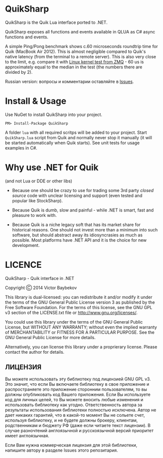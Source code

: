 ﻿QuikSharp
==========
QuikSharp is the Quik Lua interface ported to .NET.

QuikSharp exposes all functions and events available in QLUA as C# async functions
and events.

A simple Ping/Pong benchmark shows c.60 microseconds roundtrip time for Quik
 (MacBook Air 2012). This is almost negligible compared to Quik's native latency
 (from the terminal to a remote server). This is also very close to the limit,
e.g. compare it with [Linux kernel test from ZMQ](http://zeromq.org/results:rt-tests-v031) -
 60 us is approximately equal to the median in the test (the numbers there are divided by 2).

Russian version: вопросы и комментарии оставляйте в [Issues](https://github.com/buybackoff/QuikSharp/issues).

Install & Usage
================

Use NuGet to install QuikSharp into your project. 

    PM> Install-Package QuikSharp


A folder `lua` with all required scritps will be added to your project. 
Start `QuikSharp.lua` script from Quik and normally never stop it
manually (it will be started automatically when Quik starts). See unit tests for 
usage examples in C#.


Why use .NET for Quik
=============
(and not Lua or DDE or other libs)

* Because one should be crazy to use for trading some 3rd party *closed source* code 
with unclear licensing and support (even tested and popular like StockSharp).

* Because Quik is dumb, slow and painful - while .NET is smart, 
fast and pleasure to work with.

* Because Quik is a niche legacy soft that has its market share for 
historical reasons. One should not invest more than a minimum into such software, but 
should abstract away its idiosyncrasies as much as possible. Most platforms have .NET API
and it is the choice for new development.


LICENCE
=======
QuikSharp - Quik interface in .NET

Copyright Ⓒ 2014 Victor Baybekov

This library is dual-licensed: you can redistribute it and/or modify
it under the terms of the GNU General Public License version 3 as 
published by the Free Software Foundation. For the terms of this 
license, see the GNU GPL v3 section of the LICENSE.txt file or 
<http://www.gnu.org/licenses/>.

You could use this library under the terms of the GNU General
Public License, but WITHOUT ANY WARRANTY; without even the implied 
warranty of MERCHANTABILITY or FITNESS FOR A PARTICULAR PURPOSE.
See the GNU General Public License for more details.

Alternatively, you can license this library under a proprierary 
license. Please contact the author for details.


ЛИЦЕНЗИЯ
--------
Вы можете использовать эту библиотеку под лицензией GNU GPL v3. Это значит,
что если Вы включаете библиотеку в свое приложение и распространяете 
это приложение сторонним пользователям, то вы должны опубликовать код Вашего
приложения. Если Вы используете код для личных целей, то Вы можете вносить любые
изменения и использовать библиотеку как угодно. Ответственность автора за
результаты использования библиотеки полностью исключена. Автор не дает никаких
гарантий, что в какой-то момент Вы не сольете счет, используя библиотеку, и не будете должны 
брокеру, клиентам, родственникам и бюджету РФ (даже если читаете текст лицензии).
В случае разночтений англоязычной и русскоязычной версий приоритет имеет англоязычная.

Если Вам нужна коммерческая лицензия для этой библиотеки, напишите автору
в разделе Issues этого репозитария.


